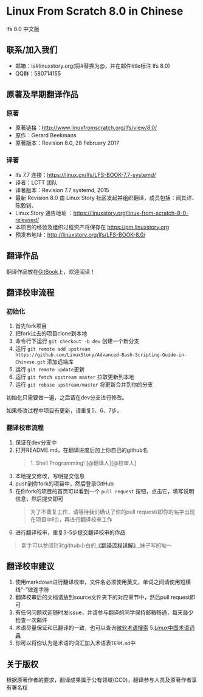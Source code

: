 # Linux From Scratch 8.0 in Chinese
lfs 8.0 中文版

## 联系/加入我们
- 邮箱：ls#linuxstory.org(将#替换为@，并在邮件title标注 lfs 8.0)
- QQ群：580714155

## 原著及早期翻译作品
### 原著
- 原著链接：http://www.linuxfromscratch.org/lfs/view/8.0/
- 原作：Gerard Beekmans 
- 原著版本：Revision 8.0, 28 February 2017

### 译著
- lfs 7.7 连接：https://linux.cn/lfs/LFS-BOOK-7.7-systemd/
- 译者：LCTT 团队
- 译著版本：Revision 7.7 systemd, 2015
- 最新 Revision 8.0 由 Linux Story 社区发起并组织翻译，成员包括：闻其详、陈毅钊、
- Linux Story 通告地址 ：https://linuxstory.org/linux-from-scratch-8-0-released/
- 本项目的经验及组织过程资产将保存在 https://pm.linuxstory.org
- 预发布地址：http://linuxstory.org/lfs/LFS-BOOK-8.0/

## 翻译作品
翻译作品放在[GitBook](https://www.gitbook.com/book/linuxstory/advanced-bash-scripting-guide-in-chinese/details)上，欢迎阅读！

## 翻译校审流程
### 初始化
1. 首先fork项目
2. 把fork过去的项目clone到本地
3. 命令行下运行 `git checkout -b dev` 创建一个新分支
4. 运行 `git remote add upstream https://github.com/LinuxStory/Advanced-Bash-Scripting-Guide-in-Chinese.git` 添加远端库
5. 运行 `git remote update`更新
6. 运行 `git fetch upstream master` 拉取更新到本地
7. 运行 `git rebase upstream/master` 将更新合并到你的分支

初始化只需要做一遍，之后请在dev分支进行修改。

如果修改过程中项目有更新，请重复5、6、7步。

### 翻译校审流程
1. 保证在dev分支中
2. 打开README.md，在翻译进度后加上你自己的github名
	> 1\. Shell Programming! [@翻译人][@校审人]
3. 本地提交修改，写明提交信息
4. push到你fork的项目中，然后登录GitHub
5. 在你fork的项目的首页可以看到一个 `pull request` 按钮，点击它，填写说明信息，然后提交即可
	> 为了不重复工作，请等待我们确认了你的pull request(即你的名字出现在项目中时)，再进行翻译校审工作
6. 进行翻译校审，重复3-5步提交翻译校审的作品


> 新手可以参阅针对github小白的[《翻译流程详解》](https://github.com/LinuxStory/Advanced-Bash-Scripting-Guide-in-Chinese/wiki/%E7%BF%BB%E8%AF%91%E6%B5%81%E7%A8%8B%E8%AF%A6%E8%A7%A3),妹子写的呦～

## 翻译校审建议
1. 使用markdown进行翻译校审，文件名必须使用英文，单词之间请使用短横线“-”做连字符
2. 翻译校审后的文档请放到source文件夹下的对应章节中，然后pull request即可
3. 有任何问题欢迎随时发issue，并请参与翻译的同学保持邮箱畅通，每天最少检查一次邮件
4. 术语尽量保证和已翻译的一致，也可以查询[微软术语搜索](http://www.microsoft.com/Language/zh-cn/Search.aspx)
5.[Linux中国术语词典](https://github.com/LCTT/TranslateProject/blob/master/Dict.md)
6. 你可以将你认为是术语的词汇加入术语表`TERM.md`中

## 关于版权
根据原著作者的要求，翻译成果属于公有领域(CC0)，翻译参与人员及原著作者享有署名权
